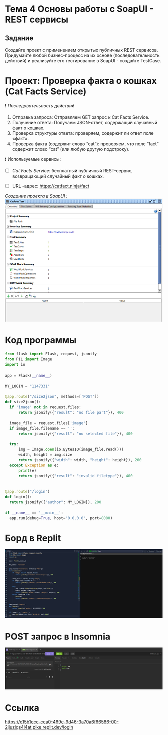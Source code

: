 # Тема 4 Основы работы с SoapUI - REST сервисы

## Задание 
Создайте проект с применением открытых публичных REST сервисов. Придумайте любой бизнес-процесс на их основе (последовательность действий) и реализуйте его тестирование в SoapUI - создайте TestCase.

# Проект: Проверка факта о кошках (Cat Facts Service)

:heavy_exclamation_mark: _Последовательность действий_

1. Отправка запроса: Отправляем GET запрос к Cat Facts Service.
2. Получение ответа: Получаем JSON-ответ, содержащий случайный факт о кошках.
3. Проверка структуры ответа: проверяем, содержит ли ответ поле «факт».
4. Проверка факта (содержит слово “cat”): проверяем, что поле “fact” содержит слово “cat” (или любую другую подстроку).

:heavy_exclamation_mark: Используемые сервисы:
- [ ] _Cat Facts Service:_ бесплатный публичный REST-сервис, возвращающий случайный факт о кошках.
- [ ] URL -адрес: https://catfact.ninja/fact


_Создание проекта в SoapUI :_ 
![создание](https://github.com/BlohinaValeria/Computer-workshop-IVT/blob/main/SOAP_SERVER/REST/название%20и%20создание.png)

# Код программы
  ```python
from flask import Flask, request, jsonify
from PIL import Image
import io

app = Flask(__name__)

MY_LOGIN = "1147331" 

@app.route("/size2json", methods=['POST'])
def size2json():
    if 'image' not in request.files:
        return jsonify({"result": "no file part"}), 400

    image_file = request.files['image']
    if image_file.filename == '':
        return jsonify({"result": "no selected file"}), 400

    try:
        img = Image.open(io.BytesIO(image_file.read()))
        width, height = img.size
        return jsonify({"width": width, "height": height}), 200
    except Exception as e:
        print(e)
        return jsonify({"result": "invalid filetype"}), 400


@app.route("/login")
def login():
    return jsonify({"author": MY_LOGIN}), 200

if __name__ == '__main__':
    app.run(debug=True, host="0.0.0.0", port=8080)
  ```
# Борд в Replit
![скриншот](https://github.com/BlohinaValeria/Computer-workshop-IVT/blob/main/LR%206/replit.png)

# POST запрос в Insomnia
![пост запрос](https://github.com/BlohinaValeria/Computer-workshop-IVT/blob/main/LR%206/test.png)
  
# Ссылка 
https://e15b1ecc-cea0-469e-9d46-3a70a6f66586-00-2jiuziqs4l4at.pike.replit.dev/login
